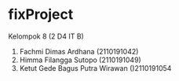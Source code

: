 # fixProject
Kelompok 8 (2 D4 IT B)
1. Fachmi Dimas Ardhana (2110191042)
2. Himma Filangga Sutopo (2110191049)
3. Ketut Gede Bagus Putra Wirawan ()2110191054
